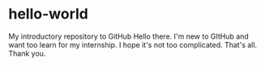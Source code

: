 # hello-world
My introductory repository to GitHub
Hello there. I'm new to GItHub and want too learn for my internship. I hope it's not too complicated. That's all. Thank you.
